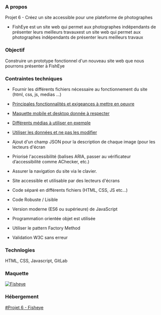 ### A propos
Projet 6 - Créez un site accessible pour une plateforme de photographes
- FishEye est un site web qui permet aux photographes indépendants de présenter leurs meilleurs travauxest un site web qui permet aux photographes indépendants de présenter leurs meilleurs travaux

### Objectif
Construire un prototype fonctionnel d'un nouveau site web que nous pourrons présenter à FishEye

### Contraintes techniques

- Fournir les différents fichiers nécessaire au fonctionnement du site (html, css, js, medias ...)

- [Principales fonctionnalités et exigeances à mettre en oeuvre](https://s3-eu-west-1.amazonaws.com/course.oc-static.com/projects/Front-End+V2/P5+Javascript+%26+Accessibility/Notes+de+re%CC%81union.pdf) 
- [Maquette mobile et desktop donnée à respecter](https://www.figma.com/file/pt8xJxC1QffW4HX16QhGZJ/UI-Design-FishEye-FR?node-id=0%3A1)
- [Différents médias à utiliser en exemple](https://s3-eu-west-1.amazonaws.com/course.oc-static.com/projects/Front-End+V2/P5+Javascript+%26+Accessibility/FishEye_Photos.zip)
- [Utiliser les données et ne pas les modifier](https://s3-eu-west-1.amazonaws.com/course.oc-static.com/projects/Front-End+V2/P5+Javascript+%26+Accessibility/FishEyeDataFR.json)
- Ajout d'un champ JSON pour la description de chaque image (pour les lecteurs d'écran
- Priorisé l'accessibilité (balises ARIA, passer au vérificateur d’accessibilité comme AChecker, etc.)
- Assurer la navigation du site via le clavier.
- Site accessible et utilisable par des lecteurs d'écrans
- Code séparé en différents fichiers (HTML, CSS, JS etc...)
- Code Robuste / Lisible
- Version moderne (ES6 ou supérieure) de JavaScript
- Programmation orientée objet est utilisée
- Utiliser le pattern Factory Method
- Validation W3C sans erreur 

### Technlogies
HTML, CSS, Javascript, GitLab

### Maquette
[![Fisheye](https://user.oc-static.com/upload/2020/08/18/15977571210897_image2.png "Fisheye")](https://user.oc-static.com/upload/2020/08/18/15977571210897_image2.png "Fisheye")


### Hébergement
[#Projet 6 - Fisheye](https://oc06.netlify.app)